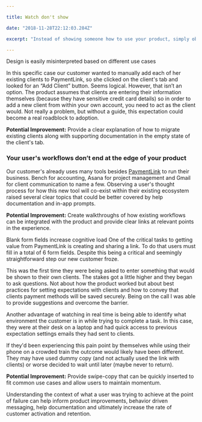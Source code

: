 ```yaml
---

title: Watch don't show

date: "2018-11-28T22:12:03.284Z"

excerpt: "Instead of showing someone how to use your product, simply observe their actions and provide guidance as they need it to learn without projecting your own bias."

---
```


Design is easily misinterpreted based on different use cases

In this specific case our customer wanted to manually add each of her existing clients to PaymentLink, so she clicked on the client's tab and looked for an “Add Client” button. Seems logical. However, that isn’t an option. The product assumes that clients are entering their information themselves (because they have sensitive credit card details) so in order to add a new client from within your own account, you need to act as the client would. Not really a problem, but without a guide, this expectation could become a real roadblock to adoption.

**Potential Improvement:** Provide a clear explanation of how to migrate existing clients along with supporting documentation in the empty state of the client's tab.
 

### Your user's workflows don’t end at the edge of your product
Our customer's already uses many tools besides [PaymentLink](https://paymentlink.me) to run their business. Bench for accounting, Asana for project management and Gmail for client communication to name a few. Observing a user's thought process for how this new tool will co-exist within their existing ecosystem raised several clear topics that could be better covered by help documentation and in-app prompts.

**Potential Improvement:** Create walkthroughs of how existing workflows can be integrated with the product and provide clear links at relevant points in the experience. 

Blank form fields increase cognitive load 
One of the critical tasks to getting value from PaymentLink is creating and sharing a link. To do that users must fill in a total of 6 form fields. Despite this being a critical and seemingly straightforward step our new customer froze.

This was the first time they were being asked to enter something that would be shown to their own clients. The stakes got a little higher and they began to ask questions. Not about how the product worked but about best practices for setting expectations with clients and how to convey that clients payment methods will be saved securely. Being on the call I was able to provide suggestions and overcome the barrier.

Another advantage of watching in real time is being able to identify what environment the customer is in while trying to complete a task. In this case, they were at their desk on a laptop and had quick access to previous expectation settings emails they had sent to clients.

If they'd been experiencing this pain point by themselves while using their phone on a crowded train the outcome would likely have been different. They may have used dummy copy (and not actually used the link with clients) or worse decided to wait until later (maybe never to return).

**Potential Improvement:** Provide swipe-copy that can be quickly inserted to fit common use cases and allow users to maintain momentum.

Understanding the context of what a user was trying to achieve at the point of failure can help inform product improvements, behavior driven messaging, help documentation and ultimately increase the rate of customer activation and retention. 